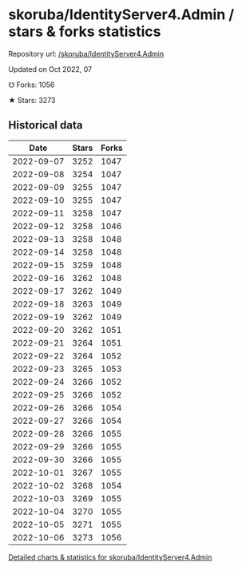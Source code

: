 # skoruba/IdentityServer4.Admin / stars & forks statistics

Repository url: [/skoruba/IdentityServer4.Admin](https://github.com/skoruba/IdentityServer4.Admin)

Updated on Oct 2022, 07

☋ Forks: 1056

★ Stars: 3273

## Historical data
| Date | Stars | Forks |
|------|-------|-------|
| 2022-09-07 | 3252 | 1047 | 
| 2022-09-08 | 3254 | 1047 | 
| 2022-09-09 | 3255 | 1047 | 
| 2022-09-10 | 3255 | 1047 | 
| 2022-09-11 | 3258 | 1047 | 
| 2022-09-12 | 3258 | 1046 | 
| 2022-09-13 | 3258 | 1048 | 
| 2022-09-14 | 3258 | 1048 | 
| 2022-09-15 | 3259 | 1048 | 
| 2022-09-16 | 3262 | 1048 | 
| 2022-09-17 | 3262 | 1049 | 
| 2022-09-18 | 3263 | 1049 | 
| 2022-09-19 | 3262 | 1049 | 
| 2022-09-20 | 3262 | 1051 | 
| 2022-09-21 | 3264 | 1051 | 
| 2022-09-22 | 3264 | 1052 | 
| 2022-09-23 | 3265 | 1053 | 
| 2022-09-24 | 3266 | 1052 | 
| 2022-09-25 | 3266 | 1052 | 
| 2022-09-26 | 3266 | 1054 | 
| 2022-09-27 | 3266 | 1054 | 
| 2022-09-28 | 3266 | 1055 | 
| 2022-09-29 | 3266 | 1055 | 
| 2022-09-30 | 3266 | 1055 | 
| 2022-10-01 | 3267 | 1055 | 
| 2022-10-02 | 3268 | 1054 | 
| 2022-10-03 | 3269 | 1055 | 
| 2022-10-04 | 3270 | 1055 | 
| 2022-10-05 | 3271 | 1055 | 
| 2022-10-06 | 3273 | 1056 | 


[Detailed charts & statistics for skoruba/IdentityServer4.Admin](https://reviewgithub.com/rep/skoruba/IdentityServer4.Admin)
